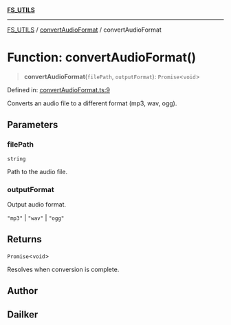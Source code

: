[**FS_UTILS**](../../README.md)

***

[FS_UTILS](../../README.md) / [convertAudioFormat](../README.md) / convertAudioFormat

# Function: convertAudioFormat()

> **convertAudioFormat**(`filePath`, `outputFormat`): `Promise`\<`void`\>

Defined in: [convertAudioFormat.ts:9](https://github.com/dailker/everyutil-js/blob/7799f3f003cb23f425be3f1c83c38483e2648188/src/fs/convertAudioFormat.ts#L9)

Converts an audio file to a different format (mp3, wav, ogg).

## Parameters

### filePath

`string`

Path to the audio file.

### outputFormat

Output audio format.

`"mp3"` | `"wav"` | `"ogg"`

## Returns

`Promise`\<`void`\>

Resolves when conversion is complete.

## Author

## Dailker
